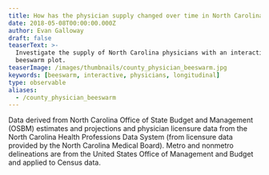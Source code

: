 ```yaml
---
title: How has the physician supply changed over time in North Carolina counties?
date: 2018-05-08T00:00:00.000Z
author: Evan Galloway
draft: false
teaserText: >-
  Investigate the supply of North Carolina physicians with an interactive
  beeswarm plot.
teaserImage: /images/thumbnails/county_physician_beeswarm.jpg
keywords: [beeswarm, interactive, physicians, longitudinal]
type: observable
aliases:
  - /county_physician_beeswarm
---
```


<div id="observablehq-a60a8aa1">
  
  <div class="observablehq-explain notification"></div>
  <div class="observablehq-title subtitle"></div>
  <div class="observablehq-viewof-year"></div>
  <div class="observablehq-beeswarm"></div>
  <div class="observablehq-chart" style="display:none;"></div>
  <div class="observablehq-dispatch" style="display:none;"></div>
  <div class="observablehq-style" style="display:none;"></div>
</div>

<p class="is-size-7">Data derived from North Carolina Office of State Budget and Management (OSBM) estimates and projections and physician licensure data from the North Carolina Health Professions Data System (from licensure data provided by the North Carolina Medical Board). Metro and nonmetro delineations are from the United States Office of Management and Budget and applied to Census data.</p>

